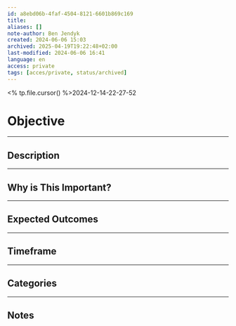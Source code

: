 ```yaml
---
id: a8ebd06b-4faf-4504-8121-6601b869c169
title:
aliases: []
note-author: Ben Jendyk
created: 2024-06-06 15:03
archived: 2025-04-19T19:22:48+02:00
last-modified: 2024-06-06 16:41
language: en
access: private
tags: [acces/private, status/archived]
---
```


<% tp.file.cursor() %>2024-12-14-22-27-52

# Objective

---

## Description

---

## Why is This Important?

---

## Expected Outcomes

---

## Timeframe

---

## Categories

--- 

## Notes
